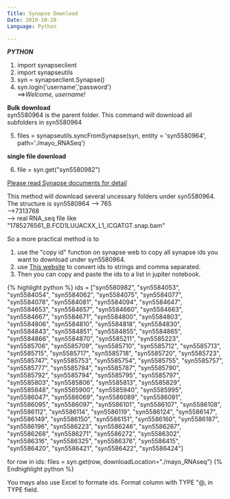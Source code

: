 ```yaml
---
Title: Synapse Download 
Date: 2019-10-28
Language: Python

---
```

***PYTHON***

1. import synapseclient
2. import synapseutils
3. syn = synapseclient.Synapse()
4. syn.login('username','password')  
==>*Welcome, username!*

**Bulk download**  
syn5580964 is the parent folder. This command will download all subfolders in syn5580964  

5. files = synapseutils.syncFromSynapse(syn, entity = 'syn5580964', path='./mayo_RNASeq')

**single file download**

6. file = syn.get("syn5580982")

[Please read Synapse documents for detail](https://docs.synapse.org/articles/downloading_data.html)


This method will download several uncessary folders under syn5580964.  
The structure  is syn5580964 
                            --> 765  
                                   -->7313768  
                                             --> real RNA_seq file like "1785276561_B.FCD1LUUACXX_L1_ICGATGT.snap.bam"
 
 So a more practical method is to 
 1. use the "copy id" function on synapse web to copy all synapse ids you want to download under syn5580964.
 2. use [This website](https://delim.co/#) to convert ids to strings and comma separated.
 3. Then you can copy and paste the ids to a list in jupiter notebook. 

{% highlight python %}
 ids = ["syn5580982", "syn5584053", "syn5584054", "syn5584062", "syn5584075", "syn5584077", "syn5584078", "syn5584081", 
       "syn5584094", "syn5584647", "syn5584653", "syn5584657", "syn5584660", "syn5584663", "syn5584667", "syn5584671", 
       "syn5584800", "syn5584803", "syn5584806", "syn5584810", "syn5584818", "syn5584830", "syn5584843", "syn5584851",
       "syn5584855", "syn5584865", "syn5584866", "syn5584870", "syn5585211", "syn5585223", "syn5585706", "syn5585709",
       "syn5585710", "syn5585712", "syn5585713", "syn5585715", "syn5585717", "syn5585718", "syn5585720", "syn5585723",
       "syn5585747", "syn5585753", "syn5585754", "syn5585755", "syn5585757", "syn5585777", "syn5585784", "syn5585787",
       "syn5585790", "syn5585792", "syn5585794", "syn5585795", "syn5585797", "syn5585803", "syn5585806", "syn5585813",
       "syn5585829", "syn5585848", "syn5585900", "syn5585940", "syn5585995", "syn5586047", "syn5586069", "syn5586089",
       "syn5586091", "syn5586095", "syn5586097", "syn5586101", "syn5586107", "syn5586108", "syn5586112", "syn5586114",
       "syn5586119", "syn5586124", "syn5586147", "syn5586149", "syn5586150", "syn5586151", "syn5586160", "syn5586187", 
       "syn5586196", "syn5586223", "syn5586246", "syn5586267", "syn5586268", "syn5586271", "syn5586272", "syn5586302",
       "syn5586316", "syn5586325", "syn5586376", "syn5586415", "syn5586420", "syn5586421", "syn5586422", "syn5586424"]

for row in ids:
    files = syn.get(row, downloadLocation="./mayo_RNAseq")
{% Endhighlight python %}
 
 
You mays also use Excel to formate ids. Format column with TYPE \"@\, in TYPE field.
                                             
                                             
                                    


